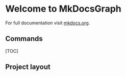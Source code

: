# Welcome to MkDocsGraph

For full documentation visit [mkdocs.org](https://www.mkdocs.org).

## Commands
[TOC]

## Project layout
